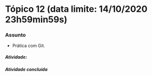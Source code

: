 <h1> Tópico 12 (data limite: 14/10/2020 23h59min59s)</h1>

<h3>Assunto</h3>
<ul>
   <li> Prática com Git.</li>
</ul>

<h5>Atividade:<h5>

   <p>Atividade concluída</p>

